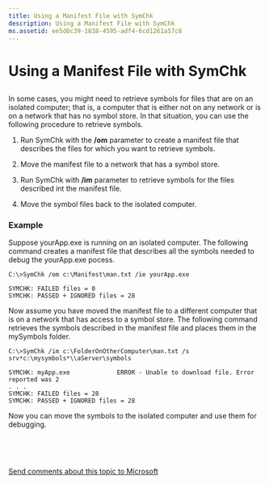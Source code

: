 ```yaml
---
title: Using a Manifest File with SymChk
description: Using a Manifest File with SymChk
ms.assetid: ee5d0c39-1838-4595-adf4-6cd1261a57c8
---
```


# Using a Manifest File with SymChk


## <span id="ddk_using_symchk_dtoolq"></span><span id="DDK_USING_SYMCHK_DTOOLQ"></span>


In some cases, you might need to retrieve symbols for files that are on an isolated computer; that is, a computer that is either not on any network or is on a network that has no symbol store. In that situation, you can use the following procedure to retrieve symbols.

1.  Run SymChk with the **/om** parameter to create a manifest file that describes the files for which you want to retrieve symbols.

2.  Move the manifest file to a network that has a symbol store.

3.  Run SymChk with **/im** parameter to retrieve symbols for the files described int the manifest file.

4.  Move the symbol files back to the isolated computer.

### <span id="example"></span><span id="EXAMPLE"></span>Example

Suppose yourApp.exe is running on an isolated computer. The following command creates a manifest file that describes all the symbols needed to debug the yourApp.exe pocess.

```
C:\>SymChk /om c:\Manifest\man.txt /ie yourApp.exe

SYMCHK: FAILED files = 0
SYMCHK: PASSED + IGNORED files = 28
```

Now assume you have moved the manifest file to a different computer that is on a network that has access to a symbol store. The following command retrieves the symbols described in the manifest file and places them in the mySymbols folder.

```
C:\>SymChk /im c:\FolderOnOtherComputer\man.txt /s srv*c:\mysymbols*\\aServer\symbols

SYMCHK: myApp.exe             ERROR - Unable to download file. Error reported was 2
. . .
SYMCHK: FAILED files = 28
SYMCHK: PASSED + IGNORED files = 28
```

Now you can move the symbols to the isolated computer and use them for debugging.

 

 

[Send comments about this topic to Microsoft](mailto:wsddocfb@microsoft.com?subject=Documentation%20feedback%20[debugger\debugger]:%20Using%20a%20Manifest%20File%20with%20SymChk%20%20RELEASE:%20%285/15/2017%29&body=%0A%0APRIVACY%20STATEMENT%0A%0AWe%20use%20your%20feedback%20to%20improve%20the%20documentation.%20We%20don't%20use%20your%20email%20address%20for%20any%20other%20purpose,%20and%20we'll%20remove%20your%20email%20address%20from%20our%20system%20after%20the%20issue%20that%20you're%20reporting%20is%20fixed.%20While%20we're%20working%20to%20fix%20this%20issue,%20we%20might%20send%20you%20an%20email%20message%20to%20ask%20for%20more%20info.%20Later,%20we%20might%20also%20send%20you%20an%20email%20message%20to%20let%20you%20know%20that%20we've%20addressed%20your%20feedback.%0A%0AFor%20more%20info%20about%20Microsoft's%20privacy%20policy,%20see%20http://privacy.microsoft.com/default.aspx. "Send comments about this topic to Microsoft")




